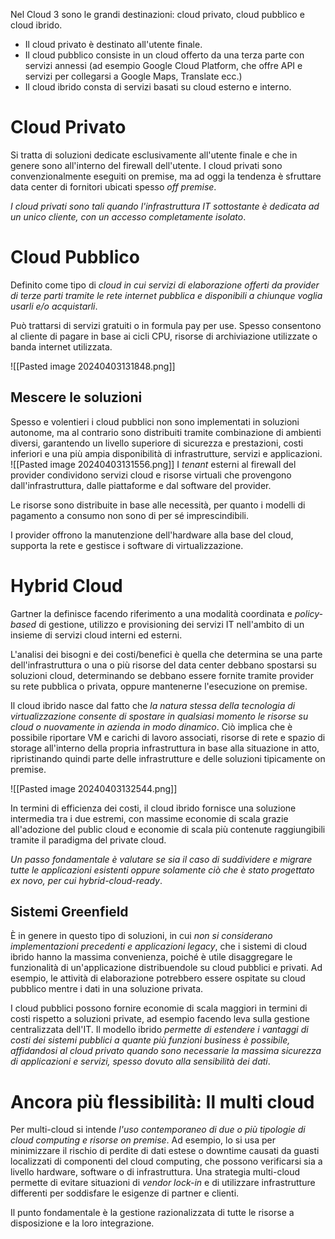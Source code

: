 
Nel Cloud 3 sono le grandi destinazioni: cloud privato, cloud pubblico e cloud ibrido.

- Il cloud privato è destinato all'utente finale. 
- Il cloud pubblico consiste in un cloud offerto da una terza parte con servizi annessi (ad esempio Google Cloud Platform, che offre API e servizi per collegarsi a Google Maps, Translate ecc.)
- Il cloud ibrido consta di servizi basati su cloud esterno e interno. 
# Cloud Privato 

Si tratta di soluzioni dedicate esclusivamente all'utente finale e che in genere sono all'interno del firewall dell'utente. I cloud privati sono convenzionalmente eseguiti on premise, ma ad oggi la tendenza è sfruttare data center di fornitori ubicati spesso *off premise*. 

*I cloud privati sono tali quando l'infrastruttura IT sottostante è dedicata ad un unico cliente, con un accesso completamente isolato*.

# Cloud Pubblico

Definito come tipo di *cloud in cui servizi di elaborazione offerti da provider di terze parti tramite le rete internet pubblica e disponibili a chiunque voglia usarli e/o acquistarli*. 

Può trattarsi di servizi gratuiti o in formula pay per use. Spesso consentono al cliente di pagare in base ai cicli CPU, risorse di archiviazione utilizzate o banda internet utilizzata.

![[Pasted image 20240403131848.png]]
## Mescere le soluzioni 

Spesso e volentieri i cloud pubblici non sono implementati in soluzioni autonome, ma al contrario sono distribuiti tramite combinazione di ambienti diversi, garantendo un livello superiore di sicurezza e prestazioni, costi inferiori e una più ampia disponibilità di infrastrutture, servizi e applicazioni. 
![[Pasted image 20240403131556.png]]
I *tenant* esterni al firewall del provider condividono servizi cloud e risorse virtuali che provengono dall'infrastruttura, dalle piattaforme e dal software del provider. 

Le risorse sono distribuite in base alle necessità, per quanto i modelli di pagamento a consumo non sono di per sé imprescindibili. 

I provider offrono la manutenzione dell'hardware alla base del cloud, supporta la rete e gestisce i software di virtualizzazione. 

# Hybrid Cloud

Gartner la definisce facendo riferimento a una modalità coordinata e *policy-based* di gestione, utilizzo e provisioning dei servizi IT nell'ambito di un insieme di servizi cloud interni ed esterni. 

L'analisi dei bisogni e dei costi/benefici è quella che determina se una parte dell'infrastruttura o una o più risorse del data center debbano spostarsi su soluzioni cloud, determinando se debbano essere fornite tramite provider su rete pubblica o privata, oppure mantenerne l'esecuzione on premise. 

Il cloud ibrido nasce dal fatto che *la natura stessa della tecnologia di virtualizzazione consente di spostare in qualsiasi momento le risorse su cloud o nuovamente in azienda in modo dinamico*. Ciò implica che è possibile riportare VM e carichi di lavoro associati, risorse di rete e spazio di storage all'interno della propria infrastruttura in base alla situazione in atto, ripristinando quindi parte delle infrastrutture e delle soluzioni tipicamente on premise. 

![[Pasted image 20240403132544.png]]

In termini di efficienza dei costi, il cloud ibrido fornisce una soluzione intermedia tra i due estremi, con massime economie di scala grazie all'adozione del public cloud e economie di scala più contenute raggiungibili tramite il paradigma del private cloud.

*Un passo fondamentale è valutare se sia il caso di suddividere e migrare tutte le applicazioni esistenti oppure solamente ciò che è stato progettato ex novo, per cui hybrid-cloud-ready*.

## Sistemi Greenfield

È in genere in questo tipo di soluzioni, in cui *non si considerano implementazioni precedenti e applicazioni legacy*, che i sistemi di cloud ibrido hanno la massima convenienza, poiché è utile disaggregare le funzionalità di un'applicazione distribuendole su cloud pubblici e privati. Ad esempio, le attività di elaborazione potrebbero essere ospitate su cloud pubblico mentre i dati in una soluzione privata. 

I cloud pubblici possono fornire economie di scala maggiori in termini di costi rispetto a soluzioni private, ad esempio facendo leva sulla gestione centralizzata dell'IT. Il modello ibrido *permette di estendere i vantaggi di costi dei sistemi pubblici a quante più funzioni business è possibile, affidandosi al cloud privato quando sono necessarie la massima sicurezza di applicazioni e servizi, spesso dovuto alla sensibilità dei dati*.

# Ancora più flessibilità: Il multi cloud

Per multi-cloud si intende *l'uso contemporaneo di due o più tipologie di cloud computing e risorse on premise*. Ad esempio, lo si usa per minimizzare il rischio di perdite di dati estese o downtime causati da guasti localizzati di componenti del cloud computing, che possono verificarsi sia a livello hardware, software o di infrastruttura. Una strategia multi-cloud permette di evitare situazioni di *vendor lock-in* e di utilizzare infrastrutture differenti per soddisfare le esigenze di partner e clienti.

Il punto fondamentale è la gestione razionalizzata di tutte le risorse a disposizione e la loro integrazione. 